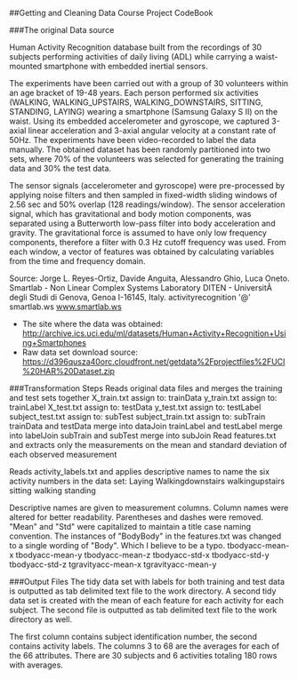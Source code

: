 ##Getting and Cleaning Data Course Project CodeBook


###The original Data source

Human Activity Recognition database built from the recordings of 30 subjects performing activities of daily living (ADL) while 
carrying a waist-mounted smartphone with embedded inertial sensors.

The experiments have been carried out with a group of 30 volunteers within an age bracket of 19-48 years. Each person performed six activities (WALKING, WALKING_UPSTAIRS, WALKING_DOWNSTAIRS, SITTING, STANDING, LAYING) wearing a smartphone (Samsung Galaxy S II) on the waist. Using its embedded accelerometer and gyroscope, we captured 3-axial linear acceleration and 3-axial angular velocity at a constant rate of 50Hz. The experiments have been video-recorded to label the data manually. The obtained dataset has been randomly partitioned into two sets, where 70% of the volunteers was selected for generating the training data and 30% the test data.

The sensor signals (accelerometer and gyroscope) were pre-processed by applying noise filters and then sampled in fixed-width sliding windows of 2.56 sec and 50% overlap (128 readings/window). The sensor acceleration signal, which has gravitational and body motion components, was separated using a Butterworth low-pass filter into body acceleration and gravity. The gravitational force is assumed to have only low frequency components, therefore a filter with 0.3 Hz cutoff frequency was used. From each window, a vector of features was obtained by calculating variables from the time and frequency domain.

Source: Jorge L. Reyes-Ortiz, Davide Anguita, Alessandro Ghio, Luca Oneto. Smartlab - Non Linear Complex Systems Laboratory DITEN - UniversitÃ degli Studi di Genova, Genoa I-16145, Italy. activityrecognition '@' smartlab.ws www.smartlab.ws
* The site where the data was obtained:  
http://archive.ics.uci.edu/ml/datasets/Human+Activity+Recognition+Using+Smartphones     
* Raw data set download source:
https://d396qusza40orc.cloudfront.net/getdata%2Fprojectfiles%2FUCI%20HAR%20Dataset.zip

###Transformation Steps
Reads original data files and merges the training and test sets together
X_train.txt	 assign to: 	trainData
y_train.txt	 assign to: 	trainLabel
X_test.txt	 assign to: 	testData
y_test.txt	 assign to: 	testLabel
subject_test.txt	 assign to: 	subTest
subject_train.txt	 assign to: 	subTrain
trainData and testData merge into dataJoin
trainLabel and testLabel merge into labelJoin 
subTrain and subTest  merge into subJoin
Read features.txt and extracts only the measurements on the mean and standard deviation of each observed measurement


Reads activity_labels.txt and applies descriptive names to name the six activity numbers in the data set:
Laying
Walkingdownstairs
walkingupstairs
sitting
walking
standing

Descriptive names are given to measurement columns. Column names were altered for better readability.
Parentheses and dashes were removed. "Mean" and "Std" were capitalized to maintain a title case naming convention.
The instances of "BodyBody" in the features.txt was changed to a single wording of "Body". Which I believe to be a typo.
tbodyacc-mean-x
tbodyacc-mean-y
tbodyacc-mean-z
tbodyacc-std-x
tbodyacc-std-y
tbodyacc-std-z
tgravityacc-mean-x
tgravityacc-mean-y

###Output Files
The tidy data set with labels for both training and test data is outputted as tab delimited text file to the work directory.
A second tidy data set is created with the mean of each feature for each activity for each subject.
The second file is outputted as tab delimited text file to the work directory as well.

The first column contains subject identification number, the second contains activity labels. The columns 3 to 68 are the averages for each of the 66 attributes. There are 30 subjects and 6 activities totaling 180 rows with averages.



 